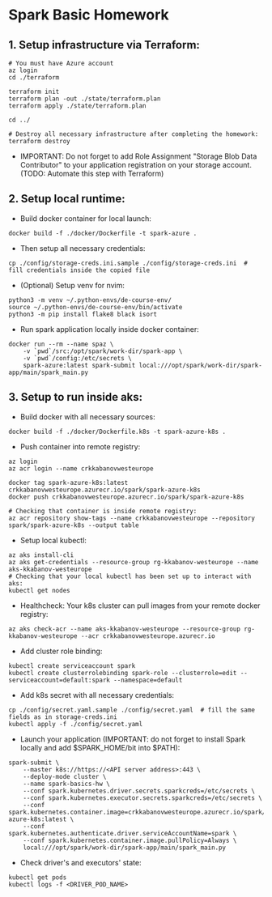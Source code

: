# Spark Basic Homework

## 1. Setup infrastructure via Terraform:
```
# You must have Azure account
az login
cd ./terraform

terraform init
terraform plan -out ./state/terraform.plan
terraform apply ./state/terraform.plan

cd ../

# Destroy all necessary infrastructure after completing the homework:
terraform destroy
```
* IMPORTANT: Do not forget to add Role Assignment "Storage Blob Data Contributor" to your application registration
on your storage account. (TODO: Automate this step with Terraform)

## 2. Setup local runtime:
* Build docker container for local launch:
```
docker build -f ./docker/Dockerfile -t spark-azure .
```
* Then setup all necessary credentials:
```
cp ./config/storage-creds.ini.sample ./config/storage-creds.ini  # fill credentials inside the copied file
```
* (Optional) Setup venv for nvim:
```
python3 -m venv ~/.python-envs/de-course-env/
source ~/.python-envs/de-course-env/bin/activate
python3 -m pip install flake8 black isort
```
* Run spark application locally inside docker container:
```
docker run --rm --name spaz \
    -v `pwd`/src:/opt/spark/work-dir/spark-app \
    -v `pwd`/config:/etc/secrets \
    spark-azure:latest spark-submit local:///opt/spark/work-dir/spark-app/main/spark_main.py
```

## 3. Setup to run inside aks:
* Build docker with all necessary sources:
```
docker build -f ./docker/Dockerfile.k8s -t spark-azure-k8s .
```
* Push container into remote registry:
```
az login
az acr login --name crkkabanovwesteurope

docker tag spark-azure-k8s:latest crkkabanovwesteurope.azurecr.io/spark/spark-azure-k8s
docker push crkkabanovwesteurope.azurecr.io/spark/spark-azure-k8s

# Checking that container is inside remote registry:
az acr repository show-tags --name crkkabanovwesteurope --repository spark/spark-azure-k8s --output table
```
* Setup local kubectl:
```
az aks install-cli
az aks get-credentials --resource-group rg-kkabanov-westeurope --name aks-kkabanov-westeurope
# Checking that your local kubectl has been set up to interact with aks:
kubectl get nodes
```
* Healthcheck: Your k8s cluster can pull images from your remote docker registry:
```
az aks check-acr --name aks-kkabanov-westeurope --resource-group rg-kkabanov-westeurope --acr crkkabanovwesteurope.azurecr.io
```
* Add cluster role binding:
```
kubectl create serviceaccount spark
kubectl create clusterrolebinding spark-role --clusterrole=edit --serviceaccount=default:spark --namespace=default
```
* Add k8s secret with all necessary credentials:
```
cp ./config/secret.yaml.sample ./config/secret.yaml  # fill the same fields as in storage-creds.ini
kubectl apply -f ./config/secret.yaml
```
* Launch your application (IMPORTANT: do not forget to install Spark locally and add $SPARK_HOME/bit into $PATH):
```
spark-submit \
    --master k8s://https://<API server address>:443 \
    --deploy-mode cluster \
    --name spark-basics-hw \
    --conf spark.kubernetes.driver.secrets.sparkcreds=/etc/secrets \
    --conf spark.kubernetes.executor.secrets.sparkcreds=/etc/secrets \
    --conf spark.kubernetes.container.image=crkkabanovwesteurope.azurecr.io/spark/spark-azure-k8s:latest \
    --conf spark.kubernetes.authenticate.driver.serviceAccountName=spark \
    --conf spark.kubernetes.container.image.pullPolicy=Always \
    local:///opt/spark/work-dir/spark-app/main/spark_main.py
```
* Check driver's and executors' state:
```
kubectl get pods
kubectl logs -f <DRIVER_POD_NAME>
```
